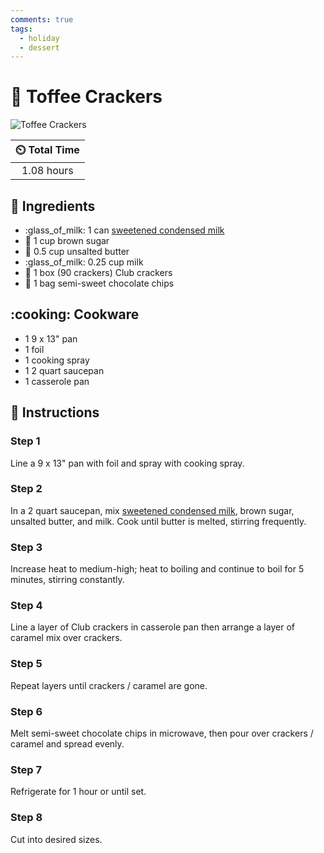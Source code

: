 ```yaml
---
comments: true
tags:
  - holiday
  - dessert
---
```

# :cookie: Toffee Crackers

![Toffee Crackers](../assets/images/toffee-crackers.jpg)

| :timer_clock: Total Time |
|:-----------------------: |
| 1.08 hours |

## :salt: Ingredients

- :glass_of_milk: 1 can [sweetened condensed milk][1]
- :maple_leaf: 1 cup brown sugar
- :butter: 0.5 cup unsalted butter
- :glass_of_milk: 0.25 cup milk
- :cookie: 1 box (90 crackers) Club crackers
- :chocolate_bar: 1 bag semi-sweet chocolate chips

## :cooking: Cookware

- 1 9 x 13" pan
- 1 foil
- 1 cooking spray
- 1 2 quart saucepan
- 1 casserole pan

## :pencil: Instructions

### Step 1

Line a 9 x 13" pan with foil and spray with cooking spray.

### Step 2

In a 2 quart saucepan, mix [sweetened condensed milk][1], brown sugar, unsalted butter, and milk. Cook until butter is
melted, stirring frequently.

### Step 3

Increase heat to medium-high; heat to boiling and continue to boil for 5 minutes, stirring constantly.

### Step 4

Line a layer of Club crackers in casserole pan then arrange a layer of caramel mix over crackers.

### Step 5

Repeat layers until crackers / caramel are gone.

### Step 6

Melt semi-sweet chocolate chips in microwave, then pour over crackers / caramel and spread evenly.

### Step 7

Refrigerate for 1 hour or until set.

### Step 8

Cut into desired sizes.

[1]: <../ingredients/sweetened-condensed-milk.md>
